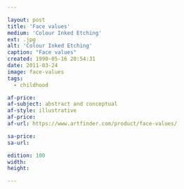 ```yaml
---

layout: post
title: 'Face values'
medium: 'Colour Inked Etching'
ext: .jpg
alt: 'Colour Inked Etching'
caption: "Face values"
created: 1990-05-16 20:54:31
date: 2011-03-24
image: face-values
tags:
  - childhood

af-price:
af-subject: abstract and conceptual
af-style: illustrative
af-price:
af-url: https://www.artfinder.com/product/face-values/

sa-price:
sa-url:

edition: 100
width:
height:

---
```

